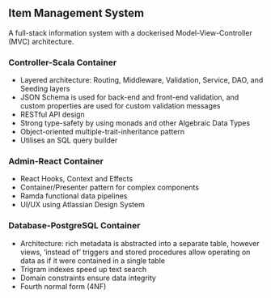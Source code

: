 ## Item Management System

A full-stack information system with a dockerised Model-View-Controller (MVC) architecture.

### Controller-Scala Container

* Layered architecture: Routing, Middleware, Validation, Service, DAO, and Seeding layers
* JSON Schema is used for back-end and front-end validation, and custom properties are used for custom validation messages
* RESTful API design
* Strong type-safety by using monads and other Algebraic Data Types
* Object-oriented multiple-trait-inheritance pattern
* Utilises an SQL query builder

### Admin-React Container

* React Hooks, Context and Effects
* Container/Presenter pattern for complex components
* Ramda functional data pipelines
* UI/UX using Atlassian Design System

### Database-PostgreSQL Container

* Architecture: rich metadata is abstracted into a separate table, however views, ‘instead of’ triggers and stored procedures allow operating on data as if it were contained in a single table
* Trigram indexes speed up text search
* Domain constraints ensure data integrity
* Fourth normal form (4NF)
